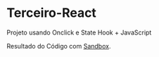 # Terceiro-React
Projeto usando Onclick e State Hook + JavaScript

Resultado do Código com [Sandbox]().
